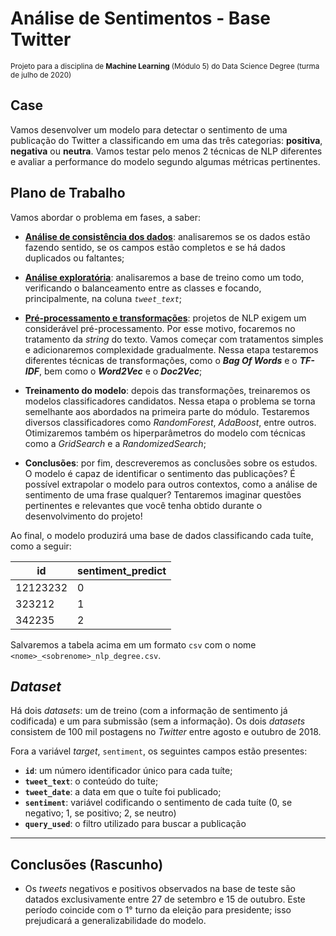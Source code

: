 # Análise de Sentimentos - Base Twitter

<sub>Projeto para a disciplina de **Machine Learning** (Módulo 5) do Data Science Degree (turma de julho de 2020)</sub>

## Case

Vamos desenvolver um modelo para detectar o sentimento de uma publicação do Twitter a classificando em uma das três categorias: **positiva**, **negativa** ou **neutra**. Vamos testar pelo menos 2 técnicas de NLP diferentes e avaliar a performance do modelo segundo algumas métricas pertinentes.  

## Plano de Trabalho

Vamos abordar o problema em fases, a saber:

* [**Análise de consistência dos dados**](notebooks_exploration/1_consistencia.ipynb): analisaremos se os dados estão fazendo sentido, se os campos estão completos e se há dados duplicados ou faltantes;

* [**Análise exploratória**](notebooks_exploration/2_eda.ipynb): analisaremos a base de treino como um todo, verificando o balanceamento entre as classes e focando, principalmente, na coluna *`tweet_text`*;

* [**Pré-processamento e transformações**](notebooks_exploration/3_preproc.ipynb): projetos de NLP exigem um considerável pré-processamento. Por esse motivo, focaremos no tratamento da *string* do texto. Vamos começar com tratamentos simples e adicionaremos complexidade gradualmente. Nessa etapa testaremos diferentes técnicas de transformações, como o ***Bag Of Words*** e o ***TF-IDF***, bem como o ***Word2Vec*** e o ***Doc2Vec***;

* **Treinamento do modelo**: depois das transformações, treinaremos os modelos classificadores candidatos. Nessa etapa o problema se torna semelhante aos abordados na primeira parte do módulo. Testaremos diversos classificadores como *RandomForest*, *AdaBoost*, entre outros. Otimizaremos também os hiperparâmetros do modelo com técnicas como a *GridSearch* e a *RandomizedSearch*;

* **Conclusões**: por fim, descreveremos as conclusões sobre os estudos. O modelo é capaz de identificar o sentimento das publicações? É possível extrapolar o modelo para outros contextos, como a análise de sentimento de uma frase qualquer? Tentaremos imaginar questões pertinentes e relevantes que você tenha obtido durante o desenvolvimento do projeto!

Ao final, o modelo produzirá uma base de dados classificando cada tuíte, como a seguir:

|id|sentiment_predict
|-|-|
|12123232|0
|323212|1
|342235|2

Salvaremos a tabela acima em um formato `csv` com o nome ```<nome>_<sobrenome>_nlp_degree.csv```.  

## *Dataset*

Há dois *datasets*: um de treino (com a informação de sentimento já codificada) e um para submissão (sem a informação). Os dois *datasets* consistem de 100 mil postagens no *Twitter* entre agosto e outubro de 2018.

Fora a variável *target*, `sentiment`, os seguintes campos estão presentes:

* **`id`**: um número identificador único para cada tuíte;
* **`tweet_text`**: o conteúdo do tuíte;
* **`tweet_date`**: a data em que o tuíte foi publicado;
* **`sentiment`**: variável codificando o sentimento de cada tuíte (0, se negativo; 1, se positivo; 2, se neutro)
* **`query_used`**: o filtro utilizado para buscar a publicação

---

## Conclusões (Rascunho)

* Os *tweets* negativos e positivos observados na base de teste são datados exclusivamente entre 27 de setembro e 15 de outubro. Este período coincide com o 1° turno da eleição para presidente; isso prejudicará a generalizabilidade do modelo.

